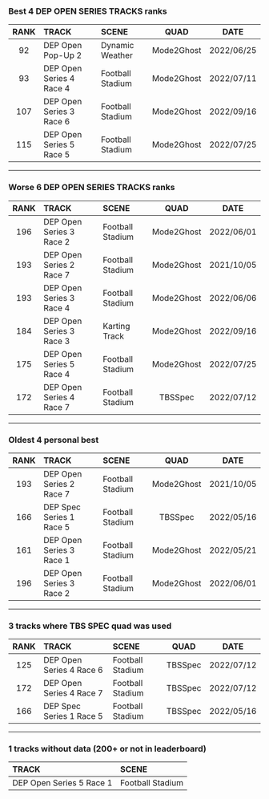 ### Best 4 DEP OPEN SERIES TRACKS ranks
|RANK|TRACK|SCENE|QUAD|DATE|
|:---:|:---|:---|:---:|:---:|
|92|DEP Open Pop-Up 2|Dynamic Weather|Mode2Ghost|2022/06/25|
|93|DEP Open Series 4 Race 4|Football Stadium|Mode2Ghost|2022/07/11|
|107|DEP Open Series 3 Race 6|Football Stadium|Mode2Ghost|2022/09/16|
|115|DEP Open Series 5 Race 5|Football Stadium|Mode2Ghost|2022/07/25|
---
### Worse 6 DEP OPEN SERIES TRACKS ranks
|RANK|TRACK|SCENE|QUAD|DATE|
|:---:|:---|:---|:---:|:---:|
|196|DEP Open Series 3 Race 2|Football Stadium|Mode2Ghost|2022/06/01|
|193|DEP Open Series 2 Race 7|Football Stadium|Mode2Ghost|2021/10/05|
|193|DEP Open Series 3 Race 4|Football Stadium|Mode2Ghost|2022/06/06|
|184|DEP Open Series 3 Race 3|Karting Track|Mode2Ghost|2022/09/16|
|175|DEP Open Series 5 Race 4|Football Stadium|Mode2Ghost|2022/07/25|
|172|DEP Open Series 4 Race 7|Football Stadium|TBSSpec|2022/07/12|
---
### Oldest 4 personal best
|RANK|TRACK|SCENE|QUAD|DATE|
|:---:|:---|:---|:---:|:---:|
|193|DEP Open Series 2 Race 7|Football Stadium|Mode2Ghost|2021/10/05|
|166|DEP Spec Series 1 Race 5|Football Stadium|TBSSpec|2022/05/16|
|161|DEP Open Series 3 Race 1|Football Stadium|Mode2Ghost|2022/05/21|
|196|DEP Open Series 3 Race 2|Football Stadium|Mode2Ghost|2022/06/01|
---
### 3 tracks where TBS SPEC quad was used
|RANK|TRACK|SCENE|QUAD|DATE|
|:---:|:---|:---|:---:|:---:|
|125|DEP Open Series 4 Race 6|Football Stadium|TBSSpec|2022/07/12|
|172|DEP Open Series 4 Race 7|Football Stadium|TBSSpec|2022/07/12|
|166|DEP Spec Series 1 Race 5|Football Stadium|TBSSpec|2022/05/16|
---
### 1 tracks without data (200+ or not in leaderboard)
|TRACK|SCENE|
|:---|:---|
|DEP Open Series 5 Race 1|Football Stadium|
